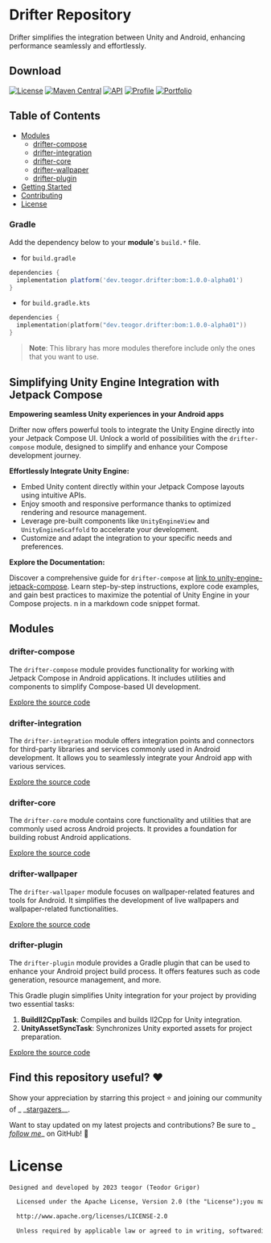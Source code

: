 # Drifter Repository

Drifter simplifies the integration between Unity and Android, enhancing performance seamlessly and
effortlessly.

## Download

[![License](https://img.shields.io/badge/License-Apache%202.0-blue.svg)](https://opensource.org/licenses/Apache-2.0)
[![Maven Central](https://img.shields.io/maven-central/v/dev.teogor.drifter/bom.svg?label=Maven%20Central)](https://central.sonatype.com/search?q=g%3Adev.teogor.drifter+a%3Abom&smo=true)
[![API](https://img.shields.io/badge/API-24%2B-brightgreen.svg?style=flat)](https://android-arsenal.com/api?level=24)
[![Profile](https://source.teogor.dev/badges/teogor-github.svg)](https://github.com/teogor)
[![Portfolio](https://source.teogor.dev/badges/teogor-dev.svg)](https://teogor.dev)

## Table of Contents

- [Modules](#modules)
  - [drifter-compose](#drifter-compose)
  - [drifter-integration](#drifter-integration)
  - [drifter-core](#drifter-core)
  - [drifter-wallpaper](#drifter-wallpaper)
  - [drifter-plugin](#drifter-plugin)
- [Getting Started](#getting-started)
- [Contributing](#contributing)
- [License](#license)

### Gradle

Add the dependency below to your **module**'s `build.*` file.

- for `build.gradle`

```gradle
dependencies {
  implementation platform('dev.teogor.drifter:bom:1.0.0-alpha01')
}
```

- for `build.gradle.kts`

```kotlin
dependencies {
  implementation(platform("dev.teogor.drifter:bom:1.0.0-alpha01"))
}
```

> **Note**: This library has more modules therefore include only the ones that you want to use.

## Simplifying Unity Engine Integration with Jetpack Compose

**Empowering seamless Unity experiences in your Android apps**

Drifter now offers powerful tools to integrate the Unity Engine directly into your Jetpack Compose
UI. Unlock a world of possibilities with the `drifter-compose` module, designed to simplify and
enhance your Compose development journey.

**Effortlessly Integrate Unity Engine:**

* Embed Unity content directly within your Jetpack Compose layouts using intuitive APIs.
* Enjoy smooth and responsive performance thanks to optimized rendering and resource management.
* Leverage pre-built components like `UnityEngineView` and `UnityEngineScaffold` to accelerate your
  development.
* Customize and adapt the integration to your specific needs and preferences.

**Explore the Documentation:**

Discover a comprehensive guide for `drifter-compose`
at [link to unity-engine-jetpack-compose](unity-engine-jetpack-compose.md).
Learn step-by-step instructions, explore code examples, and gain best practices to maximize the
potential of Unity Engine in your Compose projects.
n in a markdown code snippet format.

## Modules

### drifter-compose

The `drifter-compose` module provides functionality for working with Jetpack Compose in Android
applications. It includes utilities and components to simplify Compose-based UI development.

[Explore the source code](/drifter-compose)

### drifter-integration

The `drifter-integration` module offers integration points and connectors for third-party libraries
and services commonly used in Android development. It allows you to seamlessly integrate your
Android app with various services.

[Explore the source code](/drifter-integration)

### drifter-core

The `drifter-core` module contains core functionality and utilities that are commonly used across
Android projects. It provides a foundation for building robust Android applications.

[Explore the source code](/drifter-core)

### drifter-wallpaper

The `drifter-wallpaper` module focuses on wallpaper-related features and tools for Android. It
simplifies the development of live wallpapers and wallpaper-related functionalities.

[Explore the source code](/drifter-wallpaper)

### drifter-plugin

The `drifter-plugin` module provides a Gradle plugin that can be used to enhance your Android
project build process. It offers features such as code generation, resource management, and more.

This Gradle plugin simplifies Unity integration for your project by providing two essential tasks:

1. **BuildIl2CppTask**: Compiles and builds Il2Cpp for Unity integration.
2. **UnityAssetSyncTask**: Synchronizes Unity exported assets for project preparation.

[Explore the source code](/drifter-plugin)

## Find this repository useful? :heart:

Show your appreciation by starring this project :star: and joining our community of _
_[stargazers](https://github.com/teogor/drifter/stargazers)__.

Want to stay updated on my latest projects and contributions? Be sure to _
_[follow me](https://github.com/teogor)__ on GitHub! 🤩

# License

```xml
Designed and developed by 2023 teogor (Teodor Grigor)

  Licensed under the Apache License, Version 2.0 (the "License");you may not use this file except in compliance with the License.You may obtain a copy of the License at

  http://www.apache.org/licenses/LICENSE-2.0

  Unless required by applicable law or agreed to in writing, softwaredistributed under the License is distributed on an "AS IS" BASIS,WITHOUT WARRANTIES OR CONDITIONS OF ANY KIND, either express or implied.See the License for the specific language governing permissions andlimitations under the License.
```
